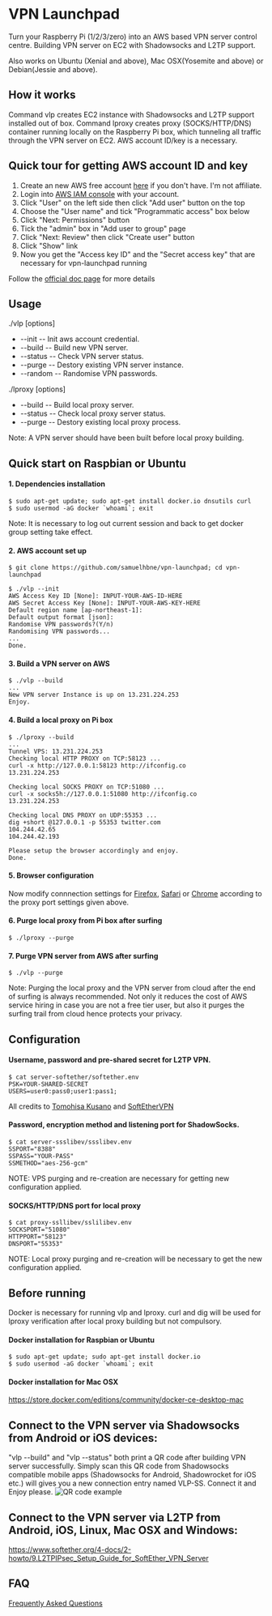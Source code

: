 # VPN Launchpad
Turn your Raspberry Pi (1/2/3/zero) into an AWS based VPN server control centre. Building VPN server on EC2 with Shadowsocks and L2TP support.

Also works on Ubuntu (Xenial and above), Mac OSX(Yosemite and above) or Debian(Jessie and above).



## How it works
Command vlp creates EC2 instance with Shadowsocks and L2TP support installed out of box. Command lproxy creates proxy (SOCKS/HTTP/DNS) container running locally on the Raspberry Pi box, which tunneling all traffic through the VPN server on EC2. AWS account ID/key is a necessary.



## Quick tour for getting AWS account ID and key
1. Create an new AWS free account [here](https://aws.amazon.com/) if you don't have. I'm not affiliate.
2. Login into [AWS IAM console](https://console.aws.amazon.com/iam/) with your account.
3. Click "User" on the left side then click "Add user" button on the top
4. Choose the "User name" and tick "Programmatic access" box below
5. Click "Next: Permissions" button
6. Tick the "admin" box in "Add user to group" page
7. Click "Next: Review" then click "Create user" button
8. Click "Show" link
9. Now you get the "Access key ID" and the "Secret access key" that are necessary for vpn-launchpad running

Follow the [official doc page](http://docs.aws.amazon.com/cli/latest/userguide/cli-chap-getting-started.html) for more details



## Usage
./vlp [options]
* --init        -- Init aws account credential.
* --build       -- Build new VPN server.
* --status      -- Check VPN server status.
* --purge       -- Destory existing VPN server instance.
* --random      -- Randomise VPN passwords.

./lproxy [options]
* --build         -- Build local proxy server.
* --status        -- Check local proxy server status.
* --purge         -- Destory existing local proxy process.

Note: A VPN server should have been built before local proxy building.



## Quick start on Raspbian or Ubuntu

#### 1. Dependencies installation
```
$ sudo apt-get update; sudo apt-get install docker.io dnsutils curl
$ sudo usermod -aG docker `whoami`; exit
```
Note: It is necessary to log out current session and back to get docker group setting take effect.

#### 2. AWS account set up
```
$ git clone https://github.com/samuelhbne/vpn-launchpad; cd vpn-launchpad

$ ./vlp --init
AWS Access Key ID [None]: INPUT-YOUR-AWS-ID-HERE
AWS Secret Access Key [None]: INPUT-YOUR-AWS-KEY-HERE
Default region name [ap-northeast-1]: 
Default output format [json]: 
Randomise VPN passwords?(Y/n) 
Randomising VPN passwords...
...
Done.
```

#### 3. Build a VPN server on AWS
```
$ ./vlp --build
...
New VPN server Instance is up on 13.231.224.253
Enjoy.
```

#### 4. Build a local proxy on Pi box
```
$ ./lproxy --build
...
Tunnel VPS: 13.231.224.253
Checking local HTTP PROXY on TCP:58123 ...
curl -x http://127.0.0.1:58123 http://ifconfig.co
13.231.224.253

Checking local SOCKS PROXY on TCP:51080 ...
curl -x socks5h://127.0.0.1:51080 http://ifconfig.co
13.231.224.253

Checking local DNS PROXY on UDP:55353 ...
dig +short @127.0.0.1 -p 55353 twitter.com
104.244.42.65
104.244.42.193

Please setup the browser accordingly and enjoy.
Done.
```

#### 5. Browser configuration
Now modify connnection settings for [Firefox](https://support.mozilla.org/en-US/kb/connection-settings-firefox), [Safari](https://support.apple.com/en-au/guide/safari/set-up-a-proxy-server-ibrw1053/mac) or [Chrome](https://www.expressvpn.com/support/troubleshooting/google-chrome-no-proxy/) according to the proxy port settings given above.

#### 6. Purge local proxy from Pi box after surfing
```
$ ./lproxy --purge
```

#### 7. Purge VPN server from AWS after surfing
```
$ ./vlp --purge
```

Note: Purging the local proxy and the VPN server from cloud after the end of surfing is always recommended. Not only it reduces the cost of AWS service hiring in case you are not a free tier user, but also it purges the surfing trail from cloud hence protects your privacy.


## Configuration

#### Username, password and pre-shared secret for L2TP VPN.
```
$ cat server-softether/softether.env
PSK=YOUR-SHARED-SECRET
USERS=user0:pass0;user1:pass1;
```
All credits to [Tomohisa Kusano](https://github.com/siomiz/SoftEtherVPN) and [SoftEtherVPN](https://github.com/SoftEtherVPN/SoftEtherVPN)


#### Password, encryption method and listening port for ShadowSocks.
```
$ cat server-ssslibev/ssslibev.env
SSPORT="8388"
SSPASS="YOUR-PASS"
SSMETHOD="aes-256-gcm"
```
NOTE: VPS purging and re-creation are necessary for getting new configuration applied.

#### SOCKS/HTTP/DNS port for local proxy
```
$ cat proxy-ssllibev/sslilibev.env
SOCKSPORT="51080"
HTTPPORT="58123"
DNSPORT="55353"
```
NOTE: Local proxy purging and re-creation will be necessary to get the new configuration applied.



## Before running
Docker is necessary for running vlp and lproxy. curl and dig will be used for lproxy verification after local proxy building but not compulsory.

#### Docker installation for Raspbian or Ubuntu
```
$ sudo apt-get update; sudo apt-get install docker.io
$ sudo usermod -aG docker `whoami`; exit
```
#### Docker installation for Mac OSX
<https://store.docker.com/editions/community/docker-ce-desktop-mac>



## Connect to the VPN server via Shadowsocks from Android or iOS devices:
"vlp --build" and "vlp --status" both print a QR code after building VPN server successfully. Simply scan this QR code from Shadowsocks compatible mobile apps (Shadowsocks for Android, Shadowrocket for iOS etc.) will gives you a new connection entry named VLP-SS. Connect it and Enjoy please.
![QR code example](https://github.com/samuelhbne/vpn-launchpad/blob/master/images/qr.png)



## Connect to the VPN server via L2TP from Android, iOS, Linux, Mac OSX and Windows:
<https://www.softether.org/4-docs/2-howto/9.L2TPIPsec_Setup_Guide_for_SoftEther_VPN_Server>



## FAQ
[Frequently Asked Questions](FAQ.md)
